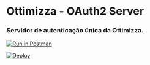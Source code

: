 # Ottimizza - OAuth2 Server

### Servidor de autenticação única da Ottimizza.

[![Run in Postman](https://run.pstmn.io/button.svg)](https://app.getpostman.com/run-collection/e24c5bd184ce2faa8b9f) 

[![Deploy](https://www.herokucdn.com/deploy/button.svg)](https://heroku.com/deploy)